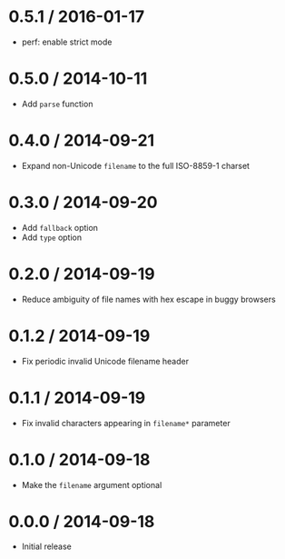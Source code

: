 0.5.1 / 2016-01-17
==================

* perf: enable strict mode

0.5.0 / 2014-10-11
==================

* Add `parse` function

0.4.0 / 2014-09-21
==================

* Expand non-Unicode `filename` to the full ISO-8859-1 charset

0.3.0 / 2014-09-20
==================

* Add `fallback` option
* Add `type` option

0.2.0 / 2014-09-19
==================

* Reduce ambiguity of file names with hex escape in buggy browsers

0.1.2 / 2014-09-19
==================

* Fix periodic invalid Unicode filename header

0.1.1 / 2014-09-19
==================

* Fix invalid characters appearing in `filename*` parameter

0.1.0 / 2014-09-18
==================

* Make the `filename` argument optional

0.0.0 / 2014-09-18
==================

* Initial release
